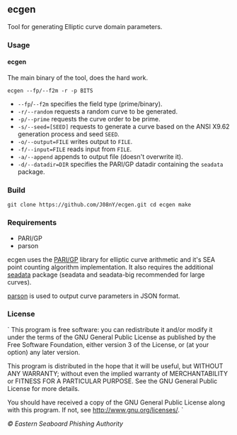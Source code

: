 ## ecgen

Tool for generating Elliptic curve domain parameters.

### Usage

#### ecgen
The main binary of the tool, does the hard work.

`
ecgen --fp/--f2m -r -p BITS
`

 - `--fp`/`--f2m` specifies the field type (prime/binary).
 - `-r/--random` requests a random curve to be generated.
 - `-p/--prime` requests the curve order to be prime.
 - `-s/--seed=[SEED]` requests to generate a curve based on the ANSI X9.62 generation process and seed `SEED`.
 - `-o/--output=FILE` writes output to `FILE`.
 - `-f/--input=FILE` reads input from `FILE`.
 - `-a/--append` appends to output file (doesn't overwrite it).
 - `-d/--datadir=DIR` specifies the PARI/GP datadir containing the `seadata` package.

### Build

`
git clone https://github.com/J08nY/ecgen.git
cd ecgen
make
`

### Requirements

 - PARI/GP
 - parson

ecgen uses the [PARI/GP](http://pari.math.u-bordeaux.fr/) library for elliptic
curve arithmetic and it's SEA point counting algorithm implementation. It also requires the 
additional [seadata](http://pari.math.u-bordeaux.fr/packages.html) package (seadata and seadata-big recommended for large curves).

[parson](https://github.com/kgabis/parson) is used to output curve parameters in JSON format.

### License

`
This program is free software: you can redistribute it and/or modify
it under the terms of the GNU General Public License as published by
the Free Software Foundation, either version 3 of the License, or
(at your option) any later version.

This program is distributed in the hope that it will be useful,
but WITHOUT ANY WARRANTY; without even the implied warranty of
MERCHANTABILITY or FITNESS FOR A PARTICULAR PURPOSE.  See the
GNU General Public License for more details.

You should have received a copy of the GNU General Public License
along with this program.  If not, see <http://www.gnu.org/licenses/>.
`

*© Eastern Seaboard Phishing Authority*

